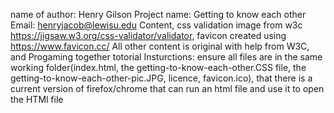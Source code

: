 name of author: Henry Gilson
Project name: Getting to know each other
Email: henryjacob@lewisu.edu
Content, css validation image from w3c https://jigsaw.w3.org/css-validator/validator, favicon created using https://www.favicon.cc/ All other content is original with help from W3C, and Progaming together totorial
Insturctions: ensure all files are in the same working folder(index.html, the getting-to-know-each-other.CSS file, the getting-to-know-each-other-pic.JPG, licence, favicon.ico), that there is a current version of firefox/chrome that can run an html file and use it to open the HTMl file
